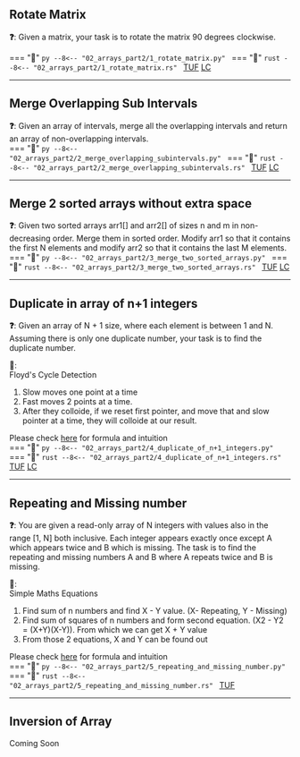 ## Rotate Matrix

**❓**: Given a matrix, your task is to rotate the matrix 90 degrees clockwise.<br>

=== "🐍"
    ```py
    --8<-- "02_arrays_part2/1_rotate_matrix.py"
    ```
=== "🦀"
    ```rust
    --8<-- "02_arrays_part2/1_rotate_matrix.rs"
    ```
[TUF](https://takeuforward.org/data-structure/rotate-image-by-90-degree/) [LC](https://leetcode.com/problems/rotate-image/)<br>

---

## Merge Overlapping Sub Intervals

**❓**: Given an array of intervals, merge all the overlapping intervals and return an array of non-overlapping intervals.<br>
=== "🐍"
    ```py
    --8<-- "02_arrays_part2/2_merge_overlapping_subintervals.py"
    ```
=== "🦀"
    ```rust
    --8<-- "02_arrays_part2/2_merge_overlapping_subintervals.rs"
    ```
[TUF](https://takeuforward.org/data-structure/merge-overlapping-sub-intervals/) [LC](https://leetcode.com/problems/merge-intervals/)<br>

---

## Merge 2 sorted arrays without extra space

**❓**: Given two sorted arrays arr1[] and arr2[] of sizes n and m in non-decreasing order. Merge them in sorted order. Modify arr1 so that it contains the first N elements and modify arr2 so that it contains the last M elements.<br>
=== "🐍"
    ```py
    --8<-- "02_arrays_part2/3_merge_two_sorted_arrays.py"
    ```
=== "🦀"
    ```rust
    --8<-- "02_arrays_part2/3_merge_two_sorted_arrays.rs"
    ```
[TUF](https://takeuforward.org/data-structure/merge-two-sorted-arrays-without-extra-space/) [LC](https://leetcode.com/problems/merge-sorted-array/)<br>

---

## Duplicate in array of n+1 integers

**❓**: Given an array of N + 1 size, where each element is between 1 and N. Assuming there is only one duplicate number, your task is to find the duplicate number.<br>

**🧠**:<br>
Floyd's Cycle Detection<br>
1. Slow moves one point at a time<br>
2. Fast moves 2 points at a time.<br>
3. After they colloide, if we reset first pointer, and move that and slow pointer at a time, they will colloide at our result.<br>

Please check  [here](https://www.youtube.com/watch?v=wjYnzkAhcNk) for formula and intuition<br>
=== "🐍"
    ```py
    --8<-- "02_arrays_part2/4_duplicate_of_n+1_integers.py"
    ```
=== "🦀"
    ```rust
    --8<-- "02_arrays_part2/4_duplicate_of_n+1_integers.rs"
    ```
[TUF](https://takeuforward.org/data-structure/find-the-duplicate-in-an-array-of-n1-integers/) [LC](https://leetcode.com/problems/find-the-duplicate-number/)<br>

---

## Repeating and Missing number

**❓**: You are given a read-only array of N integers with values also in the range [1, N] both inclusive. Each integer appears exactly once except A which appears twice and B which is missing. The task is to find the repeating and missing numbers A and B where A repeats twice and B is missing.<br>

**🧠**:<br>
Simple Maths Equations<br>
1. Find sum of n numbers and find X - Y value. (X- Repeating, Y - Missing)<br>
2. Find sum of squares of n numbers and form second equation. (X2 - Y2 = (X+Y)(X-Y)). From which we can get X + Y value<br>
3. From those 2 equations, X and Y can be found out<br>

Please check [here](https://www.youtube.com/watch?v=wjYnzkAhcNk) for formula and intuition<br>
=== "🐍"
    ```py
    --8<-- "02_arrays_part2/5_repeating_and_missing_number.py"
    ```
=== "🦀"
    ```rust
    --8<-- "02_arrays_part2/5_repeating_and_missing_number.rs"
    ```
[TUF](https://takeuforward.org/data-structure/find-the-repeating-and-missing-numbers/)<br>

---

## Inversion of Array

Coming Soon

